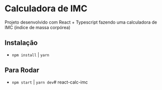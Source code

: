# Calculadora de IMC

Projeto desenvolvido com React + Typescript fazendo uma calculadora de IMC (índice de massa corpórea)

## Instalação
- `npm install` | `yarn`

## Para Rodar
- `npm start` | `yarn dev`# react-calc-imc
